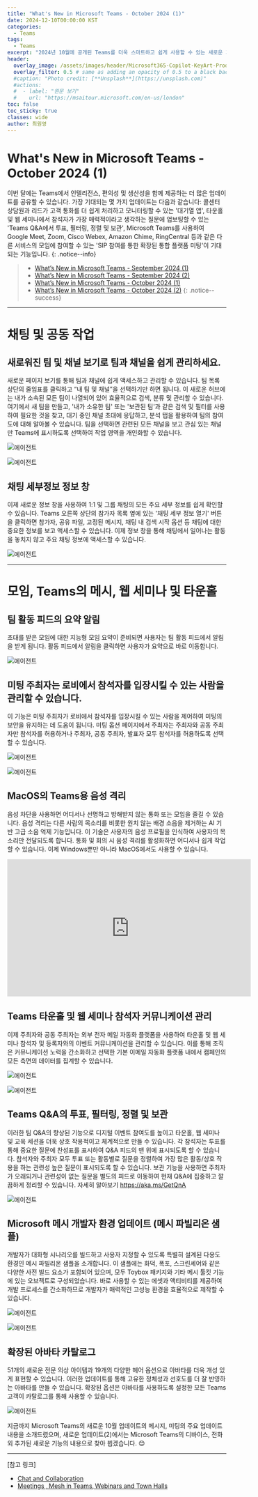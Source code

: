 ```yaml
---
title: "What's New in Microsoft Teams - October 2024 (1)"
date: 2024-12-10T00:00:00 KST
categories:
  - Teams
tags:
  - Teams
excerpt: "2024년 10월에 공개된 Teams를 더욱 스마트하고 쉽게 사용할 수 있는 새로운 기능을 소개합니다."
header:
  overlay_image: /assets/images/header/Microsoft365-Copilot-KeyArt-Productivity-6K-01.png
  overlay_filter: 0.5 # same as adding an opacity of 0.5 to a black background
  #caption: "Photo credit: [**Unsplash**](https://unsplash.com)"
  #actions:
  #  - label: "원문 보기"
  #    url: "https://msaitour.microsoft.com/en-us/london"
toc: false
toc_sticky: true
classes: wide
author: 최원영
---
```


# What's New in Microsoft Teams - October 2024 (1)

이번 달에는 Teams에서 인텔리전스, 편의성 및 생산성을 함께 제공하는 더 많은 업데이트를 공유할 수 있습니다. 가장 기대되는 몇 가지 업데이트는 다음과 같습니다: 콜센터 상담원과 리드가 고객 통화를 더 쉽게 처리하고 모니터링할 수 있는 '대기열 앱', 타운홀 및 웹 세미나에서 참석자가 가장 매력적이라고 생각하는 질문에 업보팅할 수 있는 'Teams Q&A에서 투표, 필터링, 정렬 및 보관', Microsoft Teams를 사용하여 Google Meet, Zoom, Cisco Webex, Amazon Chime, RingCentral 등과 같은 다른 서비스의 모임에 참여할 수 있는 'SIP 참여를 통한 확장된 통합 플랫폼 미팅'이 기대되는 기능입니다.
{: .notice--info}

> - [What’s New in Microsoft Teams - September 2024 (1)](https://microsoft.github.io/mwkorea/teams/teams-2024-sept-1/)
> - [What’s New in Microsoft Teams - September 2024 (2)](https://microsoft.github.io/mwkorea/teams/teams-2024-sept-2/)
> - [What’s New in Microsoft Teams - October 2024 (1)](https://microsoft.github.io/mwkorea/teams/teams-2024-oct-1/)
> - [What’s New in Microsoft Teams - October 2024 (2)](https://microsoft.github.io/mwkorea/teams/teams-2024-oct-2/)
{: .notice--success}

---

# 채팅 및 공동 작업

## 새로워진 팀 및 채널 보기로 팀과 채널을 쉽게 관리하세요.

새로운 페이지 보기를 통해 팀과 채널에 쉽게 액세스하고 관리할 수 있습니다. 팀 목록 상단의 줄임표를 클릭하고 “내 팀 및 채널”을 선택하기만 하면 됩니다. 이 새로운 허브에는 내가 소속된 모든 팀이 나열되어 있어 효율적으로 검색, 분류 및 관리할 수 있습니다. 여기에서 새 팀을 만들고, '내가 소유한 팀' 또는 '보관된 팀'과 같은 검색 및 필터를 사용하여 필요한 것을 찾고, 대기 중인 채널 초대에 응답하고, 분석 탭을 활용하여 팀의 참여도에 대해 알아볼 수 있습니다. 팀을 선택하면 관련된 모든 채널을 보고 관심 있는 채널만 Teams에 표시하도록 선택하여 작업 영역을 개인화할 수 있습니다.
 
![에이전트](/mwkorea/assets/images/20241210/teams1-01.png)

![에이전트](/mwkorea/assets/images/20241210/teams1-02.png)

## 채팅 세부정보 정보 창

이제 새로운 정보 창을 사용하여 1:1 및 그룹 채팅의 모든 주요 세부 정보를 쉽게 확인할 수 있습니다. Teams 오른쪽 상단의 참가자 목록 옆에 있는 '채팅 세부 정보 열기' 버튼을 클릭하면 참가자, 공유 파일, 고정된 메시지, 채팅 내 검색 시작 옵션 등 채팅에 대한 중요한 정보를 보고 액세스할 수 있습니다. 이제 정보 창을 통해 채팅에서 일어나는 활동을 놓치지 않고 주요 채팅 정보에 액세스할 수 있습니다.

![에이전트](/mwkorea/assets/images/20241210/teams1-03.png)

---

# 모임, Teams의 메시, 웹 세미나 및 타운홀

## 팀 활동 피드의 요약 알림

초대를 받은 모임에 대한 지능형 모임 요약이 준비되면 사용자는 팀 활동 피드에서 알림을 받게 됩니다. 활동 피드에서 알림을 클릭하면 사용자가 요약으로 바로 이동합니다.

![에이전트](/mwkorea/assets/images/20241210/teams1-04.png)

## 미팅 주최자는 로비에서 참석자를 입장시킬 수 있는 사람을 관리할 수 있습니다.
이 기능은 미팅 주최자가 로비에서 참석자를 입장시킬 수 있는 사람을 제어하여 미팅의 보안을 유지하는 데 도움이 됩니다. 미팅 옵션 페이지에서 주최자는 주최자와 공동 주최자만 참석자를 허용하거나 주최자, 공동 주최자, 발표자 모두 참석자를 허용하도록 선택할 수 있습니다.
 
![에이전트](/mwkorea/assets/images/20241210/teams1-05.png)

![에이전트](/mwkorea/assets/images/20241210/teams1-06.png)

## MacOS의 Teams용 음성 격리

음성 차단을 사용하면 어디서나 선명하고 방해받지 않는 통화 또는 모임을 즐길 수 있습니다. 음성 격리는 다른 사람의 목소리를 비롯한 원치 않는 배경 소음을 제거하는 AI 기반 고급 소음 억제 기능입니다. 이 기술은 사용자의 음성 프로필을 인식하여 사용자의 목소리만 전달되도록 합니다. 통화 및 회의 시 음성 격리를 활성화하면 어디서나 쉽게 작업할 수 있습니다.  이제 Windows뿐만 아니라 MacOS에서도 사용할 수 있습니다.

<iframe width="560" height="315" src="https://www.youtube.com/embed/Vqr-9z_2w_U?si=2BGEdRukbmeDCJYv" title="YouTube video player" frameborder="0" allow="accelerometer; autoplay; clipboard-write; encrypted-media; gyroscope; picture-in-picture; web-share" referrerpolicy="strict-origin-when-cross-origin" allowfullscreen></iframe>

## Teams 타운홀 및 웹 세미나 참석자 커뮤니케이션 관리

이제 주최자와 공동 주최자는 외부 전자 메일 자동화 플랫폼을 사용하여 타운홀 및 웹 세미나 참석자 및 등록자와의 이벤트 커뮤니케이션을 관리할 수 있습니다.  이를 통해 조직은 커뮤니케이션 노력을 간소화하고 선택한 기본 이메일 자동화 플랫폼 내에서 캠페인의 모든 측면의 데이터를 집계할 수 있습니다.

![에이전트](/mwkorea/assets/images/20241210/teams1-07.png)

![에이전트](/mwkorea/assets/images/20241210/teams1-08.png)

## Teams Q&A의 투표, 필터링, 정렬 및 보관

이러한 팀 Q&A의 향상된 기능으로 디지털 이벤트 참여도를 높이고 타운홀, 웹 세미나 및 교육 세션을 더욱 상호 작용적이고 체계적으로 만들 수 있습니다. 각 참석자는 투표를 통해 중요한 질문에 찬성표를 표시하여 Q&A 피드의 맨 위에 표시되도록 할 수 있습니다. 참석자와 주최자 모두 투표 또는 활동별로 질문을 정렬하여 가장 많은 활동/상호 작용을 하는 관련성 높은 질문이 표시되도록 할 수 있습니다. 보관 기능을 사용하면 주최자가 오래되거나 관련성이 없는 질문을 별도의 피드로 이동하여 현재 Q&A에 집중하고 깔끔하게 정리할 수 있습니다. 자세히 알아보기 https://aka.ms/GetQnA 

![에이전트](/mwkorea/assets/images/20241210/teams1-09.png)

## Microsoft 메시 개발자 환경 업데이트 (메시 파빌리온 샘플)

개발자가 대화형 시나리오를 빌드하고 사용자 지정할 수 있도록 특별히 설계된 다용도 환경인 메시 파빌리온 샘플을 소개합니다. 이 샘플에는 화덕, 폭포, 스크린셰어와 같은 다양한 사전 빌드 요소가 포함되어 있으며, 모두 Toybox 패키지와 기타 메시 툴킷 기능에 있는 오브젝트로 구성되었습니다. 바로 사용할 수 있는 에셋과 액티비티를 제공하여 개발 프로세스를 간소화하므로 개발자가 매력적인 고성능 환경을 효율적으로 제작할 수 있습니다.
 
![에이전트](/mwkorea/assets/images/20241210/teams1-10.png)

![에이전트](/mwkorea/assets/images/20241210/teams1-11.png)

## 확장된 아바타 카탈로그

51개의 새로운 전문 의상 아이템과 19개의 다양한 헤어 옵션으로 아바타를 더욱 개성 있게 표현할 수 있습니다. 이러한 업데이트를 통해 고유한 정체성과 선호도를 더 잘 반영하는 아바타를 만들 수 있습니다.  확장된 옵션은 아바타를 사용하도록 설정한 모든 Teams 고객이 카탈로그를 통해 사용할 수 있습니다.

![에이전트](/mwkorea/assets/images/20241210/teams1-12.png)

지금까지 Microsoft Teams의 새로운 10월 업데이트의 메시지, 미팅의 주요 업데이트 내용을 소개드렸으며, 새로운 업데이트(2)에서는 Microsoft Teams의 디바이스, 전화 외 추가된 새로운 기능의 내용으로 찾아 뵙겠습니다. 😊

---

[참고 링크]
- [Chat and Collaboration](https://techcommunity.microsoft.com/blog/microsoftteamsblog/what%E2%80%99s-new-in-microsoft-teams--october-2024/4279431#community-4279431-chat)
- [Meetings , Mesh in Teams, Webinars and Town Halls](https://techcommunity.microsoft.com/blog/microsoftteamsblog/what%E2%80%99s-new-in-microsoft-teams--october-2024/4279431#community-4279431-meet)

